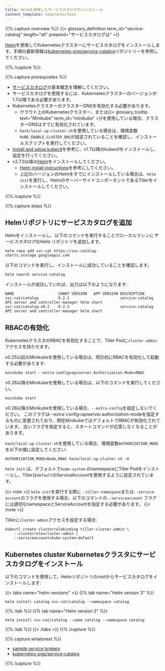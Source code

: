 ```yaml
---
title: Helmを使用したサービスカタログのインストール
content_template: templates/task
---
```


{{% capture overview %}}
{{< glossary_definition term_id="service-catalog" length="all" prepend="サービスカタログは" >}}  

[Helm](https://helm.sh/)を使用してKubernetesクラスターにサービスカタログをインストールします。手順の最新情報は[kubernetes-sigs/service-catalog](https://github.com/kubernetes-sigs/service-catalog/blob/master/docs/install.md)リポジトリーを参照してください。

{{% /capture %}}


{{% capture prerequisites %}}
* [サービスカタログ](/docs/concepts/service-catalog/)の基本概念を理解してください。
* サービスカタログを使用するには、Kubernetesクラスターのバージョンが1.7以降である必要があります。
* KubernetesクラスターのクラスターDNSを有効化する必要があります。
  * クラウド上のKubernetesクラスター、または{{< glossary_tooltip text="Minikube" term_id="minikube" >}}を使用している場合、クラスターDNSはすでに有効化されています。
  * `hack/local-up-cluster.sh`を使用している場合は、環境変数`KUBE_ENABLE_CLUSTER_DNS`が設定されていることを確認し、インストールスクリプトを実行してください。
* [Install and setup kubectl](/docs/tasks/tools/install-kubectl/)を参考に、v1.7以降のkubectlをインストールし、設定を行ってください。
* v2.7.0以降の[Helm](http://helm.sh/)をインストールしてください。
  * [Helm install instructions](https://helm.sh/docs/intro/install/)を参考にしてください。
  * 上記のバージョンのHelmをすでにインストールしている場合は、`helm init`を実行し、HelmのサーバーサイドコンポーネントであるTillerをインストールしてください。

{{% /capture %}}


{{% capture steps %}}
## Helmリポジトリにサービスカタログを追加

Helmをインストールし、以下のコマンドを実行することでローカルマシンに*サービスカタログ*のHelm リポジトリを追加します。


```shell
helm repo add svc-cat https://svc-catalog-charts.storage.googleapis.com
```

以下のコマンドを実行し、インストールに成功していることを確認します。

```shell
helm search service-catalog
```

インストールが成功していれば、出力は以下のようになります:

```
NAME                	CHART VERSION	APP VERSION	DESCRIPTION                                                 
svc-cat/catalog     	0.2.1        	           	service-catalog API server and controller-manager helm chart
svc-cat/catalog-v0.2	0.2.2        	           	service-catalog API server and controller-manager helm chart
```

## RBACの有効化

KubernetesクラスタのRBACを有効化することで、Tiller Podに`cluster-admin`アクセスを持たせます。

v0.25以前のMinikubeを使用している場合は、明示的にRBACを有効化して起動する必要があります:

```shell
minikube start --extra-config=apiserver.Authorization.Mode=RBAC
```

v0.26以降のMinikubeを使用している場合は、以下のコマンドを実行してください。

```shell
minikube start
```

v0.26以降のMinikubeを使用している場合、`--extra-config`を指定しないでください。
このフラグは--extra-config=apiserver.authorization-modeを指定するものに変更されており、現在MinikubeではデフォルトでRBACが有効化されています。
古いフラグを指定すると、スタートコマンドが応答しなくなることがあります。

`hack/local-up-cluster.sh`を使用している場合、環境変数`AUTHORIZATION_MODE`を以下の値に設定してください:

```
AUTHORIZATION_MODE=Node,RBAC hack/local-up-cluster.sh -O
```

`helm init` は、デフォルトで`kube-system` のnamespaceにTiller Podをインストールし、Tillerは`default`のServiceAccountを使用するように設定されています。

{{< note >}}
`helm init`を実行する際に`--tiller-namespace`または`--service-account`のフラグを使用する場合、以下のコマンドの`--serviceaccount` フラグには適切なnamespaceとServiceAccountを指定する必要があります。
{{< /note >}}

Tillerに`cluster-admin`アクセスを設定する場合:

```shell
kubectl create clusterrolebinding tiller-cluster-admin \
    --clusterrole=cluster-admin \
    --serviceaccount=kube-system:default
```


## Kubernetes cluster Kubernetesクラスタにサービスカタログをインストール

以下のコマンドを使用して、Helmリポジトリのrootからサービスカタログをインストールします:

{{< tabs name="helm-versions" >}} 
{{% tab name="Helm version 3" %}}
```shell
helm install catalog svc-cat/catalog --namespace catalog
```
{{% /tab %}}
{{% tab name="Helm version 2" %}}
```shell
helm install svc-cat/catalog --name catalog --namespace catalog
```
{{% /tab %}}
{{< /tabs >}}
{{% /capture %}}


{{% capture whatsnext %}}
* [sample service brokers](https://github.com/openservicebrokerapi/servicebroker/blob/master/gettingStarted.md#sample-service-brokers)
* [kubernetes-sigs/service-catalog](https://github.com/kubernetes-sigs/service-catalog)

{{% /capture %}}
